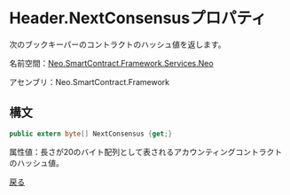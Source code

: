 # Header.NextConsensusプロパティ

次のブックキーパーのコントラクトのハッシュ値を返します。

名前空間：[Neo.SmartContract.Framework.Services.Neo](../../neo.md)

アセンブリ：Neo.SmartContract.Framework

## 構文

```c#
public extern byte[] NextConsensus {get;}
```

属性値：長さが20のバイト配列として表されるアカウンティングコントラクトのハッシュ値。



[戻る](../header.md)
